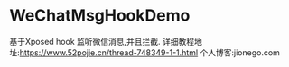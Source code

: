 # WeChatMsgHookDemo
  基于Xposed hook 监听微信消息,并且拦截.
  详细教程地址:https://www.52pojie.cn/thread-748349-1-1.html
  个人博客:jionego.com
